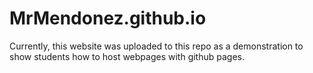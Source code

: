 # MrMendonez.github.io

Currently, this website was uploaded to this repo as a demonstration to show students how to host webpages with github pages.

